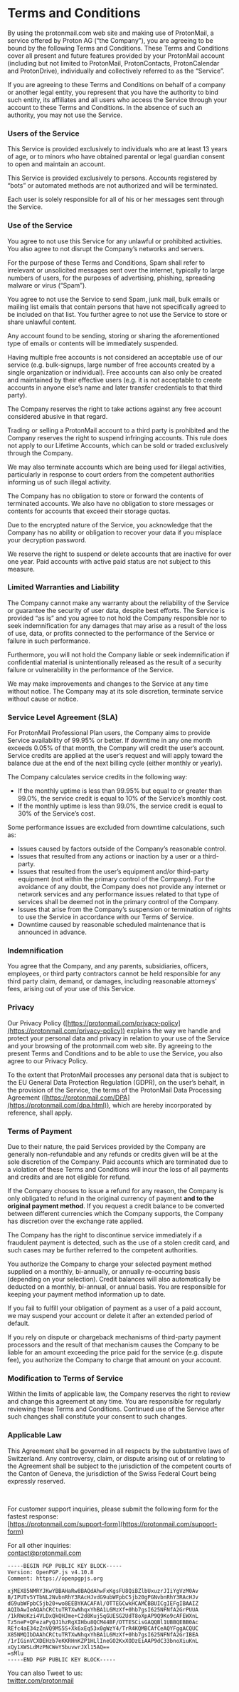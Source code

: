 Terms and Conditions
====================

By using the protonmail.com web site and making use of ProtonMail, a service offered by Proton AG (“the Company”), you are agreeing to be bound by the following Terms and Conditions. These Terms and Conditions cover all present and future features provided by your ProtonMail account (including but not limited to ProtonMail, ProtonContacts, ProtonCalendar and ProtonDrive), individually and collectively referred to as the “Service”.

If you are agreeing to these Terms and Conditions on behalf of a company or another legal entity, you represent that you have the authority to bind such entity, its affiliates and all users who access the Service through your account to these Terms and Conditions. In the absence of such an authority, you may not use the Service.

### Users of the Service

This Service is provided exclusively to individuals who are at least 13 years of age, or to minors who have obtained parental or legal guardian consent to open and maintain an account.

This Service is provided exclusively to persons. Accounts registered by “bots” or automated methods are not authorized and will be terminated.

Each user is solely responsible for all of his or her messages sent through the Service.

### Use of the Service

You agree to not use this Service for any unlawful or prohibited activities. You also agree to not disrupt the Company’s networks and servers.

For the purpose of these Terms and Conditions, Spam shall refer to irrelevant or unsolicited messages sent over the internet, typically to large numbers of users, for the purposes of advertising, phishing, spreading malware or virus (“Spam”).

You agree to not use the Service to send Spam, junk mail, bulk emails or mailing list emails that contain persons that have not specifically agreed to be included on that list. You further agree to not use the Service to store or share unlawful content.

Any account found to be sending, storing or sharing the aforementioned type of emails or contents will be immediately suspended.

Having multiple free accounts is not considered an acceptable use of our service (e.g. bulk-signups, large number of free accounts created by a single organization or individual). Free accounts can also only be created and maintained by their effective users (e.g. it is not acceptable to create accounts in anyone else’s name and later transfer credentials to that third party).

The Company reserves the right to take actions against any free account considered abusive in that regard.

Trading or selling a ProtonMail account to a third party is prohibited and the Company reserves the right to suspend infringing accounts. This rule does not apply to our Lifetime Accounts, which can be sold or traded exclusively through the Company.

We may also terminate accounts which are being used for illegal activities, particularly in response to court orders from the competent authorities informing us of such illegal activity.

The Company has no obligation to store or forward the contents of terminated accounts. We also have no obligation to store messages or contents for accounts that exceed their storage quotas.

Due to the encrypted nature of the Service, you acknowledge that the Company has no ability or obligation to recover your data if you misplace your decryption password.

We reserve the right to suspend or delete accounts that are inactive for over one year. Paid accounts with active paid status are not subject to this measure.

### Limited Warranties and Liability

The Company cannot make any warranty about the reliability of the Service or guarantee the security of user data, despite best efforts. The Service is provided “as is” and you agree to not hold the Company responsible nor to seek indemnification for any damages that may arise as a result of the loss of use, data, or profits connected to the performance of the Service or failure in such performance.

Furthermore, you will not hold the Company liable or seek indemnification if confidential material is unintentionally released as the result of a security failure or vulnerability in the performance of the Service.

We may make improvements and changes to the Service at any time without notice. The Company may at its sole discretion, terminate service without cause or notice.

### Service Level Agreement (SLA)

For ProtonMail Professional Plan users, the Company aims to provide Service availability of 99.95% or better. If downtime in any one month exceeds 0.05% of that month, the Company will credit the user’s account. Service credits are applied at the user’s request and will apply toward the balance due at the end of the next billing cycle (either monthly or yearly).

The Company calculates service credits in the following way:

*   If the monthly uptime is less than 99.95% but equal to or greater than 99.0%, the service credit is equal to 10% of the Service’s monthly cost.
*   If the monthly uptime is less than 99.0%, the service credit is equal to 30% of the Service’s cost.

Some performance issues are excluded from downtime calculations, such as:

*   Issues caused by factors outside of the Company’s reasonable control.
*   Issues that resulted from any actions or inaction by a user or a third-party.
*   Issues that resulted from the user’s equipment and/or third-party equipment (not within the primary control of the Company). For the avoidance of any doubt, the Company does not provide any internet or network services and any performance issues related to that type of services shall be deemed not in the primary control of the Company.
*   Issues that arise from the Company’s suspension or termination of rights to use the Service in accordance with our Terms of Service.
*   Downtime caused by reasonable scheduled maintenance that is announced in advance.

### Indemnification

You agree that the Company, and any parents, subsidiaries, officers, employees, or third party contractors cannot be held responsible for any third party claim, demand, or damages, including reasonable attorneys’ fees, arising out of your use of this Service.

### Privacy

Our Privacy Policy ([https://protonmail.com/privacy-policy](https://protonmail.com/privacy-policy)) explains the way we handle and protect your personal data and privacy in relation to your use of the Service and your browsing of the protonmail.com web site. By agreeing to the present Terms and Conditions and to be able to use the Service, you also agree to our Privacy Policy.

To the extent that ProtonMail processes any personal data that is subject to the EU General Data Protection Regulation (GDPR), on the user’s behalf, in the provision of the Service, the terms of the ProtonMail Data Processing Agreement ([https://protonmail.com/DPA](https://protonmail.com/dpa.html)), which are hereby incorporated by reference, shall apply.

### Terms of Payment

Due to their nature, the paid Services provided by the Company are generally non-refundable and any refunds or credits given will be at the sole discretion of the Company. Paid accounts which are terminated due to a violation of these Terms and Conditions will incur the loss of all payments and credits and are not eligible for refund.

If the Company chooses to issue a refund for any reason, the Company is only obligated to refund in the original currency of payment **and to the original payment method**. If you request a credit balance to be converted between different currencies which the Company supports, the Company has discretion over the exchange rate applied.

The Company has the right to discontinue service immediately if a fraudulent payment is detected, such as the use of a stolen credit card, and such cases may be further referred to the competent authorities.

You authorize the Company to charge your selected payment method supplied on a monthly, bi-annually, or annually re-occurring basis (depending on your selection). Credit balances will also automatically be deducted on a monthly, bi-annual, or annual basis. You are responsible for keeping your payment method information up to date.

If you fail to fulfill your obligation of payment as a user of a paid account, we may suspend your account or delete it after an extended period of default.

If you rely on dispute or chargeback mechanisms of third-party payment processors and the result of that mechanism causes the Company to be liable for an amount exceeding the price paid for the service (e.g. dispute fee), you authorize the Company to charge that amount on your account.

### Modification to Terms of Service

Within the limits of applicable law, the Company reserves the right to review and change this agreement at any time. You are responsible for regularly reviewing these Terms and Conditions. Continued use of the Service after such changes shall constitute your consent to such changes.

### Applicable Law

This Agreement shall be governed in all respects by the substantive laws of Switzerland. Any controversy, claim, or dispute arising out of or relating to the Agreement shall be subject to the jurisdiction of the competent courts of the Canton of Geneva, the jurisdiction of the Swiss Federal Court being expressly reserved.

 

For customer support inquiries, please submit the following form for the fastest response:  
[https://protonmail.com/support-form](https://protonmail.com/support-form)

For all other inquiries:  
[contact@protonmail.com](mailto:contact@protonmail.com)

    -----BEGIN PGP PUBLIC KEY BLOCK-----
    Version: OpenPGP.js v4.10.8
    Comment: https://openpgpjs.org
    
    xjMEX85NMRYJKwYBBAHaRw8BAQdAhwFxKgsFU8QiBZlbUxuzrJIiYgVzM0Av
    B/IPUTv5YTbNL2NvbnRhY3RAcHJvdG9ubWFpbC5jb20gPGNvbnRhY3RAcHJv
    dG9ubWFpbC5jb20+wo8EEBYKACAFAl/OTTEGCwkHCAMCBBUICgIEFgIBAAIZ
    AQIbAwIeAQAhCRCtuTRTXwNhqxYhBA1L6MzXf+0hb7gsI625NFNfA2GrPUUA
    /1kRWoKzi4VLDxQkQHJme+C2d8Kuj5qGUESG2UdT8oXpAP9Q9Ko9cAFEWXnL
    Tz5neP+QFezaPyQJ1hzRgXIHbu8QCM44BF/OTTESCisGAQQBl1UBBQEBB0Ac
    REfc4aE34zZnVQ9MS5S+Xk6xEq53x0gWzY4/TrR4KQMBCAfCeAQYFggACQUC
    X85NMQIbDAAhCRCtuTRTXwNhqxYhBA1L6MzXf+0hb7gsI625NFNfA2GrIBEA
    /1rIGinVCXDEHzb7eKKRHnKZP1HLlIneGO2KxXODzEiAAP9dC33bnoXiuKnL
    xQy1XWSLdMzPNCWeY5buvwrJXl15AQ==
    =sMlu
    -----END PGP PUBLIC KEY BLOCK-----

You can also Tweet to us:  
[twitter.com/protonmail](https://twitter.com/protonmail)